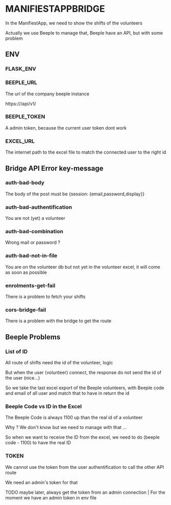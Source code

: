 # MANIFIESTAPPBRIDGE

In the ManifiestApp, we need to show the shifts of the volunteers

Actually we use Beeple to manage that, Beeple have an API, but with some problem



## ENV

### FLASK_ENV


### BEEPLE_URL

The url of the company beeple instance

https://<url>/api/v1/


### BEEPLE_TOKEN

A admin token, because the current user token dont work


### EXCEL_URL

The internet path to the excel file to match the connected user to the right id



## Bridge API Error key-message

### auth-bad-body

The body of the post must be {session: {email,password,display}}


### auth-bad-authentification

You are not (yet) a volunteer


### auth-bad-combination

Wrong mail or password ?


### auth-bad-not-in-file

You are on the volunteer db but not yet in the volunteer excel, it will come as soon as possible


### enrolments-get-fail

There is a problem to fetch your shifts


### cors-bridge-fail

There is a problem with the bridge to get the route




## Beeple Problems

### List of ID

All route of shifts need the id of the volunteer, logic

But when the user (volunteer) connect, the response do not send the id of the user (nice...)

So we take the last excel export of the Beeple volunteers, with Beeple code and email of all user and match that to have in return the id


### Beeple Code vs ID in the Excel

The Beeple Code is always 1100 up than the real id of a volunteer

Why ? We don't know but we need to manage with that ...

So when we want to receive the ID from the excel, we need to do (beeple code - 1100) to have the real ID


### TOKEN

We cannot use the token from the user authentification to call the other API route

We need an admin's token for that

TODO maybe later, always get the token from an admin connection | For the moment we have an admin token in env file
